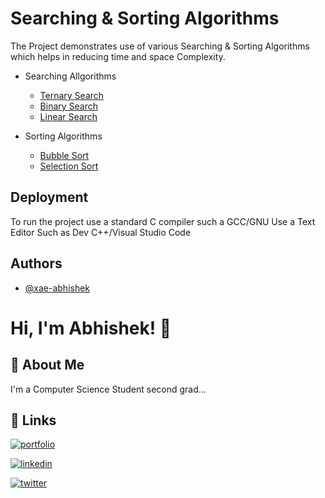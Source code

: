 
# Searching & Sorting Algorithms

The Project demonstrates use of various Searching & Sorting Algorithms which helps in reducing  time and space Complexity.


- Searching Allgorithms

    - [Ternary Search](https://en.wikipedia.org/wiki/Ternary_search)
    - [Binary Search](https://en.wikipedia.org/wiki/Binary_search_algorithm)
    - [Linear Search](https://en.wikipedia.org/wiki/Linear_search)

- Sorting Algorithms

    - [Bubble Sort](https://en.wikipedia.org/wiki/Bubble_sort)
    - [Selection Sort](https://en.wikipedia.org/wiki/Selection_sort)


## Deployment

To run the project use a standard C compiler such a GCC/GNU
Use a Text Editor Such as Dev C++/Visual Studio Code



## Authors

- [@xae-abhishek](https://github.com/Xae-Abhishek)


# Hi, I'm Abhishek! 👋


## 🚀 About Me
I'm a Computer Science Student second grad...
## 🔗 Links
[![portfolio](https://img.shields.io/badge/my_portfolio-000?style=for-the-badge&logo=ko-fi&logoColor=white)](https://github.com/Xae-Abhishek?tab=repositories)

[![linkedin](https://img.shields.io/badge/linkedin-0A66C2?style=for-the-badge&logo=linkedin&logoColor=white)](https://www.linkedin.com/in/xaeabhishek/)

[![twitter](https://img.shields.io/badge/twitter-1DA1F2?style=for-the-badge&logo=twitter&logoColor=white)](https://twitter.com/xaeabhishek)

